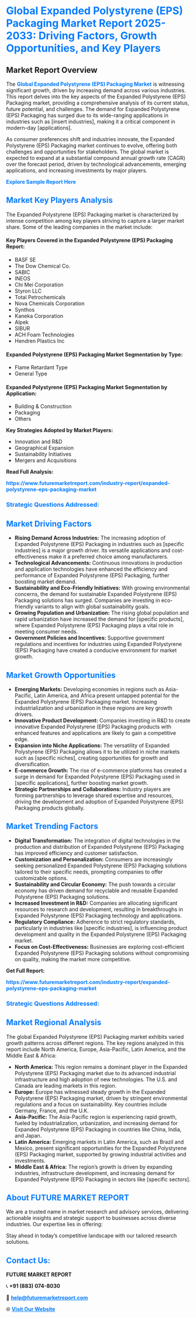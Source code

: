 <h1 style="color: #007BFF;">Global Expanded Polystyrene (EPS) Packaging Market Report 2025-2033: Driving Factors, Growth Opportunities, and Key Players</h1>

<section id="overview">
<h2>Market Report Overview</h2>
<p>The <a href="https://www.futuremarketreport.com/industry-report/expanded-polystyrene-eps-packaging-market" style="color: #007BFF; text-decoration: none;"><strong>Global Expanded Polystyrene (EPS) Packaging Market</strong></a> is witnessing significant growth, driven by increasing demand across various industries. This report delves into the key aspects of the Expanded Polystyrene (EPS) Packaging market, providing a comprehensive analysis of its current status, future potential, and challenges. The demand for Expanded Polystyrene (EPS) Packaging has surged due to its wide-ranging applications in industries such as [insert industries], making it a critical component in modern-day [applications].</p>
<p>As consumer preferences shift and industries innovate, the Expanded Polystyrene (EPS) Packaging market continues to evolve, offering both challenges and opportunities for stakeholders. The global market is expected to expand at a substantial compound annual growth rate (CAGR) over the forecast period, driven by technological advancements, emerging applications, and increasing investments by major players.</p>
</section>

<section id="overview">
<p><a href="https://www.futuremarketreport.com/request-sample/reportId=88844" style="color: #007BFF; text-decoration: none;"><strong>Explore Sample Report Here</strong></a></p>
</section>

<section id="key-players">
<h2 style="color: #007BFF;">Market Key Players Analysis</h2>
<p>The Expanded Polystyrene (EPS) Packaging market is characterized by intense competition among key players striving to capture a larger market share. Some of the leading companies in the market include:</p>
<h4>Key Players Covered in the Expanded Polystyrene (EPS) Packaging Report:</h4>
<ul><li>BASF SE</li><li>The Dow Chemical Co.</li><li>SABIC</li><li>INEOS</li><li>Chi Mei Corporation</li><li>Styron LLC</li><li>Total Petrochemicals</li><li>Nova Chemicals Corporation</li><li>Synthos</li><li>Kaneka Corporation</li><li>Alpek</li><li>SIBUR</li><li>ACH Foam Technologies</li><li>Hendren Plastics Inc</li></ul>
<h4>Expanded Polystyrene (EPS) Packaging Market Segmentation by Type:</h4>
<ul><li>Flame Retardant Type</li><li>General Type</li></ul>

<h4>Expanded Polystyrene (EPS) Packaging Market Segmentation by Application:</h4>
<ul><li>Building &amp; Construction</li><li>Packaging</li><li>Others</li></ul>
<p><strong>Key Strategies Adopted by Market Players:</strong></p>
<ul>
<li>Innovation and R&D</li>
<li>Geographical Expansion</li>
<li>Sustainability Initiatives</li>
<li>Mergers and Acquisitions</li>
</ul>
</section>

<section>
<p><strong>Read Full Analysis: </strong></p><a href="https://www.futuremarketreport.com/industry-report/expanded-polystyrene-eps-packaging-market" style="color: #007BFF; text-decoration: none;"><strong>https://www.futuremarketreport.com/industry-report/expanded-polystyrene-eps-packaging-market</strong></a>
<h3 style="color: #007BFF;">Strategic Questions Addressed:</h3>
</section>

<section id="driving-factors">
<h2 style="color: #007BFF;">Market Driving Factors</h2>
<ul>
<li><strong>Rising Demand Across Industries:</strong> The increasing adoption of Expanded Polystyrene (EPS) Packaging in industries such as [specific industries] is a major growth driver. Its versatile applications and cost-effectiveness make it a preferred choice among manufacturers.</li>
<li><strong>Technological Advancements:</strong> Continuous innovations in production and application technologies have enhanced the efficiency and performance of Expanded Polystyrene (EPS) Packaging, further boosting market demand.</li>
<li><strong>Sustainability and Eco-Friendly Initiatives:</strong> With growing environmental concerns, the demand for sustainable Expanded Polystyrene (EPS) Packaging solutions has surged. Companies are investing in eco-friendly variants to align with global sustainability goals.</li>
<li><strong>Growing Population and Urbanization:</strong> The rising global population and rapid urbanization have increased the demand for [specific products], where Expanded Polystyrene (EPS) Packaging plays a vital role in meeting consumer needs.</li>
<li><strong>Government Policies and Incentives:</strong> Supportive government regulations and incentives for industries using Expanded Polystyrene (EPS) Packaging have created a conducive environment for market growth.</li>
</ul>
</section>

<section id="growth-opportunities">
<h2 style="color: #007BFF;">Market Growth Opportunities</h2>
<ul>
<li><strong>Emerging Markets:</strong> Developing economies in regions such as Asia-Pacific, Latin America, and Africa present untapped potential for the Expanded Polystyrene (EPS) Packaging market. Increasing industrialization and urbanization in these regions are key growth drivers.</li>
<li><strong>Innovative Product Development:</strong> Companies investing in R&D to create innovative Expanded Polystyrene (EPS) Packaging products with enhanced features and applications are likely to gain a competitive edge.</li>
<li><strong>Expansion into Niche Applications:</strong> The versatility of Expanded Polystyrene (EPS) Packaging allows it to be utilized in niche markets such as [specific niches], creating opportunities for growth and diversification.</li>
<li><strong>E-commerce Growth:</strong> The rise of e-commerce platforms has created a surge in demand for Expanded Polystyrene (EPS) Packaging used in [specific applications], further boosting market growth.</li>
<li><strong>Strategic Partnerships and Collaborations:</strong> Industry players are forming partnerships to leverage shared expertise and resources, driving the development and adoption of Expanded Polystyrene (EPS) Packaging products globally.</li>
</ul>
</section>

<section id="trending-factors">
<h2 style="color: #007BFF;">Market Trending Factors</h2>
<ul>
<li><strong>Digital Transformation:</strong> The integration of digital technologies in the production and distribution of Expanded Polystyrene (EPS) Packaging has improved efficiency and customer satisfaction.</li>
<li><strong>Customization and Personalization:</strong> Consumers are increasingly seeking personalized Expanded Polystyrene (EPS) Packaging solutions tailored to their specific needs, prompting companies to offer customizable options.</li>
<li><strong>Sustainability and Circular Economy:</strong> The push towards a circular economy has driven demand for recyclable and reusable Expanded Polystyrene (EPS) Packaging solutions.</li>
<li><strong>Increased Investment in R&D:</strong> Companies are allocating significant resources to research and development, resulting in breakthroughs in Expanded Polystyrene (EPS) Packaging technology and applications.</li>
<li><strong>Regulatory Compliance:</strong> Adherence to strict regulatory standards, particularly in industries like [specific industries], is influencing product development and quality in the Expanded Polystyrene (EPS) Packaging market.</li>
<li><strong>Focus on Cost-Effectiveness:</strong> Businesses are exploring cost-efficient Expanded Polystyrene (EPS) Packaging solutions without compromising on quality, making the market more competitive.</li>
</ul>
</section>

<section>
<p><strong>Get Full Report: </strong></p><a href="https://www.futuremarketreport.com/industry-report/expanded-polystyrene-eps-packaging-market" style="color: #007BFF; text-decoration: none;"><strong>https://www.futuremarketreport.com/industry-report/expanded-polystyrene-eps-packaging-market</strong></a>
<h3 style="color: #007BFF;">Strategic Questions Addressed:</h3>
</section>


<section id="regional-analysis">
<h2 style="color: #007BFF;">Market Regional Analysis</h2>
<p>The global Expanded Polystyrene (EPS) Packaging market exhibits varied growth patterns across different regions. The key regions analyzed in this report include North America, Europe, Asia-Pacific, Latin America, and the Middle East & Africa:</p>
<ul>
<li><strong>North America:</strong> This region remains a dominant player in the Expanded Polystyrene (EPS) Packaging market due to its advanced industrial infrastructure and high adoption of new technologies. The U.S. and Canada are leading markets in this region.</li>
<li><strong>Europe:</strong> Europe has witnessed steady growth in the Expanded Polystyrene (EPS) Packaging market, driven by stringent environmental regulations and a focus on sustainability. Key countries include Germany, France, and the U.K.</li>
<li><strong>Asia-Pacific:</strong> The Asia-Pacific region is experiencing rapid growth, fueled by industrialization, urbanization, and increasing demand for Expanded Polystyrene (EPS) Packaging in countries like China, India, and Japan.</li>
<li><strong>Latin America:</strong> Emerging markets in Latin America, such as Brazil and Mexico, present significant opportunities for the Expanded Polystyrene (EPS) Packaging market, supported by growing industrial activities and investments.</li>
<li><strong>Middle East & Africa:</strong> The region’s growth is driven by expanding industries, infrastructure development, and increasing demand for Expanded Polystyrene (EPS) Packaging in sectors like [specific sectors].</li>
</ul>
</section>

<footer>
<h2 style="color: #007BFF;">About FUTURE MARKET REPORT</h2>
<p>We are a trusted name in market research and advisory services, delivering actionable insights and strategic support to businesses across diverse industries. Our expertise lies in offering:</p>

<p>Stay ahead in today’s competitive landscape with our tailored research solutions.</p>

<h2 style="color: #007BFF;">Contact Us:</h2>
<p><strong>FUTURE MARKET REPORT</strong></p>
<p>📞 <strong>+91 (883) 074-8030</strong></p>
<p>📧 <strong><a href="mailto:help@futuremarketreport.com" style="color: #007BFF;">help@futuremarketreport.com</a></strong></p>
<p>🌐 <strong><a href="https://www.futuremarketreport.com/" style="color: #007BFF;">Visit Our Website</a></strong></p>
</footer>